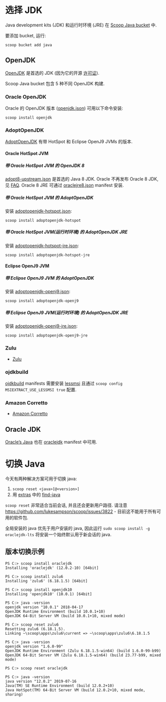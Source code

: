 # 选择 JDK

Java development kits (JDK) 和运行时环境 (JRE) 在 [Scoop Java bucket](https://github.com/scoopinstaller/java) 中.

要添加 bucket, 运行:

```command line
scoop bucket add java
```

## OpenJDK

[OpenJDK](http://openjdk.java.net) 是首选的 JDK (因为它的开源 [许可证](http://openjdk.java.net/legal/gplv2+ce.html)).

Scoop Java bucket 包含 5 种不同 OpenJDK 构建.

### Oracle OpenJDK

Oracle 的 OpenJDK 版本 ([openjdk.json](https://github.com/ScoopInstaller/Java/blob/master/bucket/openjdk.json)) 可用以下命令安装:

```command line
scoop install openjdk
```

### AdoptOpenJDK

[AdoptOpenJDK](https://adoptopenjdk.net) 有带 HotSpot 和 Eclipse OpenJ9 JVMs 的版本.

#### Oracle HotSpot JVM

##### 带 Oracle HotSpot JVM 的 OpenJDK 8 

[adopt8-upstream.json](https://github.com/ScoopInstaller/Java/blob/master/bucket/adopt8-upstream.json) 是首选的 Java 8 JDK. Oracle 不再发布 Oracle 8 JDK, 见 [FAQ](https://www.oracle.com/technetwork/java/javase/overview/oracle-jdk-faqs.html). Oracle 8 JRE 可通过 [oraclejre8.json](https://github.com/ScoopInstaller/Java/blob/master/bucket/oraclejre8.json) manifest 安装.

##### 带 Oracle HotSpot JVM 的 AdoptOpenJDK 

安装 [adoptopenjdk-hotspot.json](https://github.com/ScoopInstaller/Java/blob/master/bucket/adoptopenjdk-hotspot.json):

```command line
scoop install adoptopenjdk-hotspot
```

##### 带 Oracle HotSpot JVM(运行时环境) 的 AdoptOpenJDK JRE

安装 [adoptopenjdk-hotspot-jre.json](https://github.com/ScoopInstaller/Java/blob/master/bucket/adoptopenjdk-hotspot-jre.json):

```command line
scoop install adoptopenjdk-hotspot-jre
```

#### Eclipse OpenJ9 JVM

##### 带 Eclipse OpenJ9 JVM 的 AdoptOpenJDK 

安装 [adoptopenjdk-openj9.json](https://github.com/ScoopInstaller/Java/blob/master/bucket/adoptopenjdk-openj9.json):

```
scoop install adoptopenjdk-openj9
```

##### 带 Eclipse OpenJ9 JVM(运行时环境) 的 AdoptOpenJDK JRE

安装 [adoptopenjdk-openj9-jre.json](https://github.com/ScoopInstaller/Java/blob/master/bucket/adoptopenjdk-openj9-jre.json):

```
scoop install adoptopenjdk-openj9-jre
```


### Zulu

- [Zulu](https://www.azul.com/products/zulu-and-zulu-enterprise)


### ojdkbuild

[ojdkbuild](https://github.com/ojdkbuild/ojdkbuild) manifests 需要安装 [lessmsi](https://github.com/ScoopInstaller/Main/blob/master/bucket/lessmsi.json) 且通过 `scoop config MSIEXTRACT_USE_LESSMSI true` 配置.

### Amazon Corretto

- [Amazon Corretto](https://aws.amazon.com/corretto)


## Oracle JDK

[Oracle’s Java](https://www.oracle.com/technetwork/java/index.html) 也在 [oraclejdk](https://github.com/ScoopInstaller/Java/blob/master/bucket/oraclejdk.json) manifest 中可用.


# 切换 Java

今天有两种解决方案可用于切换 java:

1. `scoop reset <java>[@<version>]`
2. 用 [extras](https://github.com/lukesampson/scoop-extras) 中的 [find-java](https://github.com/lukesampson/scoop-extras/blob/master/bucket/find-java.json)

`scoop reset` 非常适合当前会话, 并且还会更新用户路径. 请注意 https://github.com/lukesampson/scoop/issues/3822 - 目前这不能用于所有可用的软件包.

全局安装的 java 优先于用户安装的 java, 因此运行 `sudo scoop install -g oraclejdk-lts` 将安装一个始终默认用于新会话的 java.

## 版本切换示例

```command line
PS C:> scoop install oraclejdk
Installing 'oraclejdk' (12.0.2-10) [64bit]

PS C:> scoop install zulu6
Installing 'zulu6' (6.18.1.5) [64bit]

PS C:> scoop install openjdk10
Installing 'openjdk10' (10.0.1) [64bit]

PS C:> java -version
openjdk version "10.0.1" 2018-04-17
OpenJDK Runtime Environment (build 10.0.1+10)
OpenJDK 64-Bit Server VM (build 10.0.1+10, mixed mode)

PS C:> scoop reset zulu6
Resetting zulu6 (6.18.1.5).
Linking ~\scoop\apps\zulu6\current => ~\scoop\apps\zulu6\6.18.1.5

PS C:> java -version
openjdk version "1.6.0-99"
OpenJDK Runtime Environment (Zulu 6.18.1.5-win64) (build 1.6.0-99-b99)
OpenJDK 64-Bit Server VM (Zulu 6.18.1.5-win64) (build 23.77-b99, mixed mode)

PS C:> scoop reset oraclejdk

PS C:> java -version
java version "12.0.2" 2019-07-16
Java(TM) SE Runtime Environment (build 12.0.2+10)
Java HotSpot(TM) 64-Bit Server VM (build 12.0.2+10, mixed mode, sharing)
```
